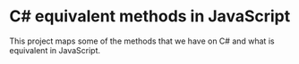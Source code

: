 # C# equivalent methods in JavaScript

This project maps some of the methods that we have on C# and what is equivalent in JavaScript.